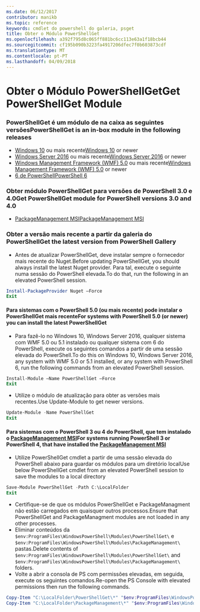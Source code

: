 ```yaml
---
ms.date: 06/12/2017
contributor: manikb
ms.topic: reference
keywords: cmdlet do powershell do galeria, psget
title: Obter o Módulo PowerShellGet
ms.openlocfilehash: a392f795d8c065ff881bc6cc113e63a1f18bcb44
ms.sourcegitcommit: cf195b090b3223fa4917206dfec7f0b603873cdf
ms.translationtype: MT
ms.contentlocale: pt-PT
ms.lasthandoff: 04/09/2018
---
```

<a name="get-powershellget-module"></a><span data-ttu-id="6d1cc-103">Obter o Módulo PowerShellGet</span><span class="sxs-lookup"><span data-stu-id="6d1cc-103">Get PowerShellGet Module</span></span>
========================

### <a name="powershellget-is-an-in-box-module-in-the-following-releases"></a><span data-ttu-id="6d1cc-104">PowerShellGet é um módulo de na caixa as seguintes versões</span><span class="sxs-lookup"><span data-stu-id="6d1cc-104">PowerShellGet is an in-box module in the following releases</span></span>
- <span data-ttu-id="6d1cc-105">[Windows 10](https://www.microsoft.com/windows/get-windows-10) ou mais recente</span><span class="sxs-lookup"><span data-stu-id="6d1cc-105">[Windows 10](https://www.microsoft.com/windows/get-windows-10) or newer</span></span>
- <span data-ttu-id="6d1cc-106">[Windows Server 2016](https://technet.microsoft.com/windows-server-docs/get-started/windows-server-2016) ou mais recente</span><span class="sxs-lookup"><span data-stu-id="6d1cc-106">[Windows Server 2016](https://technet.microsoft.com/windows-server-docs/get-started/windows-server-2016) or newer</span></span>
- <span data-ttu-id="6d1cc-107">[Windows Management Framework (WMF) 5.0](https://www.microsoft.com/download/details.aspx?id=50395) ou mais recente</span><span class="sxs-lookup"><span data-stu-id="6d1cc-107">[Windows Management Framework (WMF) 5.0](https://www.microsoft.com/download/details.aspx?id=50395) or newer</span></span>
- [<span data-ttu-id="6d1cc-108">6 de PowerShell</span><span class="sxs-lookup"><span data-stu-id="6d1cc-108">PowerShell 6</span></span>](https://github.com/PowerShell/PowerShell/releases)

### <a name="get-powershellget-module-for-powershell-versions-30-and-40"></a><span data-ttu-id="6d1cc-109">Obter módulo PowerShellGet para versões de PowerShell 3.0 e 4.0</span><span class="sxs-lookup"><span data-stu-id="6d1cc-109">Get PowerShellGet module for PowerShell versions 3.0 and 4.0</span></span>
- [<span data-ttu-id="6d1cc-110">PackageManagement MSI</span><span class="sxs-lookup"><span data-stu-id="6d1cc-110">PackageManagement MSI</span></span>](http://go.microsoft.com/fwlink/?LinkID=746217&clcid=0x409)

### <a name="get-the-latest-version-from-powershell-gallery"></a><span data-ttu-id="6d1cc-111">Obter a versão mais recente a partir da galeria do PowerShell</span><span class="sxs-lookup"><span data-stu-id="6d1cc-111">Get the latest version from PowerShell Gallery</span></span>

- <span data-ttu-id="6d1cc-112">Antes de atualizar PowerShellGet, deve instalar sempre o fornecedor mais recente do Nuget.</span><span class="sxs-lookup"><span data-stu-id="6d1cc-112">Before updating PowerShellGet, you should always install the latest Nuget provider.</span></span> <span data-ttu-id="6d1cc-113">Para tal, execute o seguinte numa sessão do PowerShell elevada.</span><span class="sxs-lookup"><span data-stu-id="6d1cc-113">To do that, run the following in an elevated PowerShell session.</span></span>
```powershell
Install-PackageProvider Nuget –Force
Exit
```

#### <a name="for-systems-with-powershell-50-or-newer-you-can-install-the-latest-powershellget"></a><span data-ttu-id="6d1cc-114">Para sistemas com o PowerShell 5.0 (ou mais recente) pode instalar o PowerShellGet mais recente</span><span class="sxs-lookup"><span data-stu-id="6d1cc-114">For systems with PowerShell 5.0 (or newer) you can install the latest PowerShellGet</span></span>
- <span data-ttu-id="6d1cc-115">Para fazê-lo no Windows 10, Windows Server 2016, qualquer sistema com WMF 5.0 ou 5.1 instalado ou qualquer sistema com 6 do PowerShell, execute os seguintes comandos a partir de uma sessão elevada do PowerShell.</span><span class="sxs-lookup"><span data-stu-id="6d1cc-115">To do this on Windows 10, Windows Server 2016, any system with WMF 5.0 or 5.1 installed, or any system with PowerShell 6, run the following commands from an elevated PowerShell session.</span></span>
```powershell
Install-Module –Name PowerShellGet –Force
Exit
```

- <span data-ttu-id="6d1cc-116">Utilize o módulo de atualização para obter as versões mais recentes.</span><span class="sxs-lookup"><span data-stu-id="6d1cc-116">Use Update-Module to get newer versions.</span></span>
```powershell
Update-Module -Name PowerShellGet
Exit
```

#### <a name="for-systems-running-powershell-3-or-powershell-4-that-have-installed-the-packagemanagement-msihttpgomicrosoftcomfwlinklinkid746217clcid0x409"></a><span data-ttu-id="6d1cc-117">Para sistemas com o PowerShell 3 ou 4 do PowerShell, que tem instalado o [PackageManagement MSI](http://go.microsoft.com/fwlink/?LinkID=746217&clcid=0x409)</span><span class="sxs-lookup"><span data-stu-id="6d1cc-117">For systems running PowerShell 3 or PowerShell 4, that have installed the [PackageManagement MSI](http://go.microsoft.com/fwlink/?LinkID=746217&clcid=0x409)</span></span>

- <span data-ttu-id="6d1cc-118">Utilize PowerShellGet cmdlet a partir de uma sessão elevada do PowerShell abaixo para guardar os módulos para um diretório local</span><span class="sxs-lookup"><span data-stu-id="6d1cc-118">Use below PowerShellGet cmdlet from an elevated PowerShell session to save the modules to a local directory</span></span>

```powershell
Save-Module PowerShellGet -Path C:\LocalFolder
Exit
```

- <span data-ttu-id="6d1cc-119">Certifique-se de que os módulos PowerShellGet e PackageManagment não estão carregados em quaisquer outros processos.</span><span class="sxs-lookup"><span data-stu-id="6d1cc-119">Ensure that PowerShellGet and PackageManagment modules are not loaded in any other processes.</span></span>
- <span data-ttu-id="6d1cc-120">Eliminar conteúdos da `$env:ProgramFiles\WindowsPowerShell\Modules\PowerShellGet\` e `$env:ProgramFiles\WindowsPowerShell\Modules\PackageManagement\` pastas.</span><span class="sxs-lookup"><span data-stu-id="6d1cc-120">Delete contents of `$env:ProgramFiles\WindowsPowerShell\Modules\PowerShellGet\` and  `$env:ProgramFiles\WindowsPowerShell\Modules\PackageManagement\` folders.</span></span>
- <span data-ttu-id="6d1cc-121">Volte a abrir a consola de PS com permissões elevadas, em seguida, execute os seguintes comandos.</span><span class="sxs-lookup"><span data-stu-id="6d1cc-121">Re-open the PS Console with elevated permissions then run the following commands.</span></span>

```powershell
Copy-Item "C:\LocalFolder\PowerShellGet\*" "$env:ProgramFiles\WindowsPowerShell\Modules\PowerShellGet\" -Recurse -Force
Copy-Item "C:\LocalFolder\PackageManagement\*" "$env:ProgramFiles\WindowsPowerShell\Modules\PackageManagement\" -Recurse -Force
```